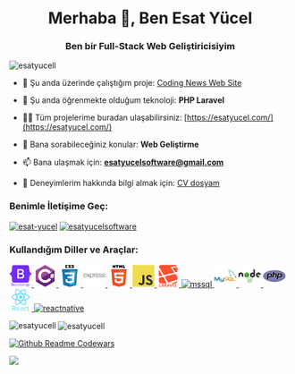 <h1 align="center">Merhaba 👋, Ben Esat Yücel</h1>
<h3 align="center">Ben bir Full-Stack Web Geliştiricisiyim</h3>

<p align="left"> <img src="https://komarev.com/ghpvc/?username=esatyucell&label=Profil%20Ziyaretleri&color=0e75b6&style=flat" alt="esatyucell" /> </p>

- 🔭 Şu anda üzerinde çalıştığım proje: [Coding News Web Site](https://github.com/esatyucell/Coding-News-Web-Site)

- 🌱 Şu anda öğrenmekte olduğum teknoloji: **PHP Laravel**

- 👨‍💻 Tüm projelerime buradan ulaşabilirsiniz: [https://esatyucel.com/](https://esatyucel.com/)

- 💬 Bana sorabileceğiniz konular: **Web Geliştirme**

- 📫 Bana ulaşmak için: **esatyucelsoftware@gmail.com**

- 📄 Deneyimlerim hakkında bilgi almak için: [CV dosyam](https://drive.google.com/file/d/1CPX1JWzBHwmZKGqZzCU9JTwAGZYsOFwQ/view)

<h3 align="left">Benimle İletişime Geç:</h3>
<p align="left">
<a href="https://linkedin.com/in/esat-yucel" target="blank"><img align="center" src="https://raw.githubusercontent.com/rahuldkjain/github-profile-readme-generator/master/src/images/icons/Social/linked-in-alt.svg" alt="esat-yucel" height="30" width="40" /></a>
<a href="https://instagram.com/esatyucelsoftware" target="blank"><img align="center" src="https://raw.githubusercontent.com/rahuldkjain/github-profile-readme-generator/master/src/images/icons/Social/instagram.svg" alt="esatyucelsoftware" height="30" width="40" /></a>
</p>

<h3 align="left">Kullandığım Diller ve Araçlar:</h3>
<p align="left"> 
<a href="https://getbootstrap.com" target="_blank" rel="noreferrer"> <img src="https://raw.githubusercontent.com/devicons/devicon/master/icons/bootstrap/bootstrap-plain-wordmark.svg" alt="bootstrap" width="40" height="40"/> </a> 
<a href="https://www.w3schools.com/cs/" target="_blank" rel="noreferrer"> <img src="https://raw.githubusercontent.com/devicons/devicon/master/icons/csharp/csharp-original.svg" alt="csharp" width="40" height="40"/> </a> 
<a href="https://www.w3schools.com/css/" target="_blank" rel="noreferrer"> <img src="https://raw.githubusercontent.com/devicons/devicon/master/icons/css3/css3-original-wordmark.svg" alt="css3" width="40" height="40"/> </a> 
<a href="https://expressjs.com" target="_blank" rel="noreferrer"> <img src="https://raw.githubusercontent.com/devicons/devicon/master/icons/express/express-original-wordmark.svg" alt="express" width="40" height="40"/> </a> 
<a href="https://www.w3.org/html/" target="_blank" rel="noreferrer"> <img src="https://raw.githubusercontent.com/devicons/devicon/master/icons/html5/html5-original-wordmark.svg" alt="html5" width="40" height="40"/> </a> 
<a href="https://developer.mozilla.org/en-US/docs/Web/JavaScript" target="_blank" rel="noreferrer"> <img src="https://raw.githubusercontent.com/devicons/devicon/master/icons/javascript/javascript-original.svg" alt="javascript" width="40" height="40"/> </a> 
<a href="https://laravel.com/" target="_blank" rel="noreferrer"> <img src="https://raw.githubusercontent.com/devicons/devicon/master/icons/laravel/laravel-plain-wordmark.svg" alt="laravel" width="40" height="40"/> </a> 
<a href="https://www.microsoft.com/en-us/sql-server" target="_blank" rel="noreferrer"> <img src="https://www.svgrepo.com/show/303229/microsoft-sql-server-logo.svg" alt="mssql" width="40" height="40"/> </a> 
<a href="https://www.mysql.com/" target="_blank" rel="noreferrer"> <img src="https://raw.githubusercontent.com/devicons/devicon/master/icons/mysql/mysql-original-wordmark.svg" alt="mysql" width="40" height="40"/> </a> 
<a href="https://nodejs.org" target="_blank" rel="noreferrer"> <img src="https://raw.githubusercontent.com/devicons/devicon/master/icons/nodejs/nodejs-original-wordmark.svg" alt="nodejs" width="40" height="40"/> </a> 
<a href="https://www.php.net" target="_blank" rel="noreferrer"> <img src="https://raw.githubusercontent.com/devicons/devicon/master/icons/php/php-original.svg" alt="php" width="40" height="40"/> </a> 
<a href="https://reactjs.org/" target="_blank" rel="noreferrer"> <img src="https://raw.githubusercontent.com/devicons/devicon/master/icons/react/react-original-wordmark.svg" alt="react" width="40" height="40"/> </a> 
<a href="https://reactnative.dev/" target="_blank" rel="noreferrer"> <img src="https://reactnative.dev/img/header_logo.svg" alt="reactnative" width="40" height="40"/> </a> 
</p>

<p><img align="left" src="https://github-readme-stats.vercel.app/api/top-langs?username=esatyucell&show_icons=true&locale=tr&layout=compact" alt="esatyucell" /></p>

<p>&nbsp;<img align="center" src="https://github-readme-stats.vercel.app/api?username=esatyucell&show_icons=true&locale=tr" alt="esatyucell" /></p>

[![Github Readme Codewars](https://codewars-stats-ignacio-cuadra.vercel.app/?username=esatyucel&theme=dracula)]([https://github.com/ignacio-cuadra/github-readme-codewars](https://www.codewars.com/users/esatyucel))

![](https://nirzak-streak-stats.vercel.app/?user=esatyucell&theme=dark&hide_border=false)<br/>

